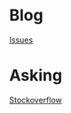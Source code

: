 # Blog

[Issues](https://github.com/raywang1025/Blog/issues)

# Asking

[Stockoverflow](https://stackoverflow.com/users/14970262/ray-wang)
